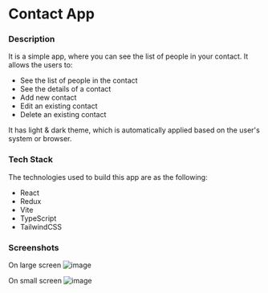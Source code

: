 # Contact App

### Description
It is a simple app, where you can see the list of people in your contact. It allows the users to:
- See the list of people in the contact
- See the details of a contact
- Add new contact
- Edit an existing contact
- Delete an existing contact

It has light & dark theme, which is automatically applied based on the user's system or browser. 

### Tech Stack
The technologies used to build this app are as the following:
- React
- Redux
- Vite
- TypeScript
- TailwindCSS

### Screenshots
On large screen
![image](https://github.com/adamafrb-99/contact-app/assets/85720653/210503df-8a68-497b-88cd-b6d69a96ca14)

On small screen
![image](https://github.com/adamafrb-99/contact-app/assets/85720653/751493aa-767e-4e6d-9ed3-d1b8cf5deeab)

